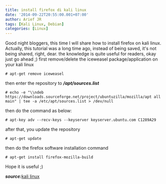 ```yaml
---
title: install firefox di kali linux
date: '2014-09-22T20:55:00.001+07:00'
author: Arief JR
tags: [Kali Linux, Debian]
categories: [Linux]
---
```


Good night bloggers, this time I will share how to install firefox on kali linux.
Actually, this tutorial was a long time ago, instead of being saved, it's not being shared, right, dear. the knowledge is quite useful for readers, okay just go ahead ;)
first remove/delete the iceweasel package/application on your kali linux

```
# apt-get remove iceweasel
```
  
then enter the repository to **_/apt/sources.list_**

```
# echo -e "\\ndeb https://downloads.sourceforge.net/project/ubuntuzilla/mozilla/apt all main" | tee -a /etc/apt/sources.list > /dev/null
```
  
then do the command as below:

```
# apt-key adv --recv-keys --keyserver keyserver.ubuntu.com C1289A29
```
  
after that, you update the repository

```
# apt-get update
```
  
then do the firefox software installation command

```
# apt-get install firefox-mozilla-build
```
  
  
  
Hope it is useful ;)
  
  
**_source:_**[kali linux](https://forums.kali.org/)